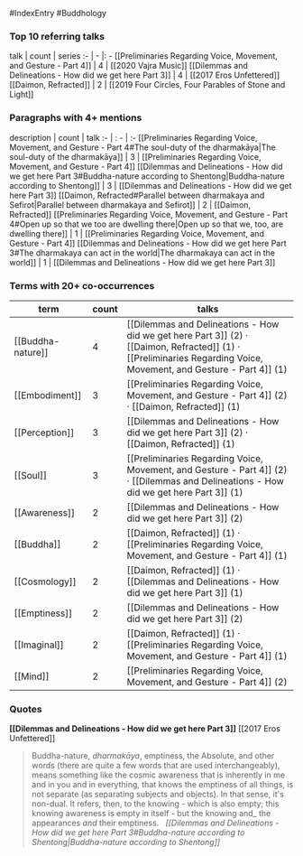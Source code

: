 #IndexEntry #Buddhology

### Top 10 referring talks
talk | count | series
:- | - |: -
[[Preliminaries Regarding Voice, Movement, and Gesture - Part 4]] | 4 | [[2020 Vajra Music]]
[[Dilemmas and Delineations - How did we get here Part 3]] | 4 | [[2017 Eros Unfettered]]
[[Daimon, Refracted]] | 2 | [[2019 Four Circles, Four Parables of Stone and Light]]

### Paragraphs with 4+ mentions
description | count | talk
:- | : - | :-
[[Preliminaries Regarding Voice, Movement, and Gesture - Part 4#The soul-duty of the dharmakāya\|The soul-duty of the dharmakāya]] | 3 | [[Preliminaries Regarding Voice, Movement, and Gesture - Part 4]]
[[Dilemmas and Delineations - How did we get here Part 3#Buddha-nature according to Shentong\|Buddha-nature according to Shentong]] | 3 | [[Dilemmas and Delineations - How did we get here Part 3]]
[[Daimon, Refracted#Parallel between dharmakaya and Sefirot\|Parallel between dharmakaya and Sefirot]] | 2 | [[Daimon, Refracted]]
[[Preliminaries Regarding Voice, Movement, and Gesture - Part 4#Open up so that we too are dwelling there\|Open up so that we, too, are dwelling there]] | 1 | [[Preliminaries Regarding Voice, Movement, and Gesture - Part 4]]
[[Dilemmas and Delineations - How did we get here Part 3#The dharmakaya can act in the world\|The dharmakaya can act in the world]] | 1 | [[Dilemmas and Delineations - How did we get here Part 3]]

### Terms with 20+ co-occurrences
term | count | talks
-|-|-
[[Buddha-nature]] | 4 | <span class="counts">[[Dilemmas and Delineations - How did we get here Part 3]] (2) · [[Daimon, Refracted]] (1) · [[Preliminaries Regarding Voice, Movement, and Gesture - Part 4]] (1)</span> 
[[Embodiment]] | 3 | <span class="counts">[[Preliminaries Regarding Voice, Movement, and Gesture - Part 4]] (2) · [[Daimon, Refracted]] (1)</span> 
[[Perception]] | 3 | <span class="counts">[[Dilemmas and Delineations - How did we get here Part 3]] (2) · [[Daimon, Refracted]] (1)</span> 
[[Soul]] | 3 | <span class="counts">[[Preliminaries Regarding Voice, Movement, and Gesture - Part 4]] (2) · [[Dilemmas and Delineations - How did we get here Part 3]] (1)</span> 
[[Awareness]] | 2 | <span class="counts">[[Dilemmas and Delineations - How did we get here Part 3]] (2)</span> 
[[Buddha]] | 2 | <span class="counts">[[Daimon, Refracted]] (1) · [[Preliminaries Regarding Voice, Movement, and Gesture - Part 4]] (1)</span> 
[[Cosmology]] | 2 | <span class="counts">[[Daimon, Refracted]] (1) · [[Dilemmas and Delineations - How did we get here Part 3]] (1)</span> 
[[Emptiness]] | 2 | <span class="counts">[[Dilemmas and Delineations - How did we get here Part 3]] (2)</span> 
[[Imaginal]] | 2 | <span class="counts">[[Daimon, Refracted]] (1) · [[Preliminaries Regarding Voice, Movement, and Gesture - Part 4]] (1)</span> 
[[Mind]] | 2 | <span class="counts">[[Preliminaries Regarding Voice, Movement, and Gesture - Part 4]] (2)</span> 

### Quotes
**[[Dilemmas and Delineations - How did we get here Part 3]]**
<span class="counts">[[2017 Eros Unfettered]]</span>
> Buddha-nature, _dharmakāya_, emptiness, the Absolute, and other words (there are quite a few words that are used interchangeably), means something like the cosmic awareness that is inherently in me and in you and in everything, that knows the emptiness of all things, is not separate (as separating subjects and objects). In that sense, it's non-dual. It refers, then, to the knowing - which is also empty; this knowing awareness is empty in itself - but the knowing and_ the appearances _and_ their emptiness. &nbsp;&nbsp;<span class="counts">_[[Dilemmas and Delineations - How did we get here Part 3#Buddha-nature according to Shentong|Buddha-nature according to Shentong]]_</span>


